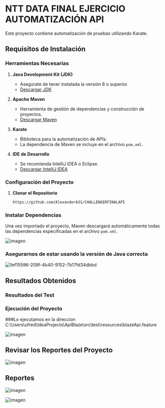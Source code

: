 # NTT DATA FINAL EJERCICIO AUTOMATIZACIÓN API

Este proyecto contiene automatización de pruebas utilizando Karate.

## Requisitos de Instalación

### Herramientas Necesarias

1. **Java Development Kit (JDK)**
   - Asegúrate de tener instalada la versión 8 o superior.
   - [Descargar JDK](https://www.oracle.com/java/technologies/javase-downloads.html)

2. **Apache Maven**
   - Herramienta de gestión de dependencias y construcción de proyectos.
   - [Descargar Maven](https://maven.apache.org/download.cgi)

3. **Karate**
   - Biblioteca para la automatización de APIs.
   - La dependencia de Maven se incluye en el archivo `pom.xml`.

4. **IDE de Desarrollo**
   - Se recomienda IntelliJ IDEA o Eclipse.
   - [Descargar IntelliJ IDEA](https://www.jetbrains.com/idea/download/)

### Configuración del Proyecto

1. **Clonar el Repositorio**
   ```bash
   https://github.com/AlexanderA31/CHALLENGERFINALAPI
   
### Instalar Dependencias

Una vez importado el proyecto, Maven descargará automáticamente todas las dependencias especificadas en el archivo `pom.xml`. 

![imagen](https://github.com/user-attachments/assets/158783f2-be7e-4a1b-b900-70a5b4a64f7e)

### Asegurarnos de estar usando la versión de Java correcta 

![fef15596-209f-4b40-9152-7b17fd34dbbd](https://github.com/user-attachments/assets/82c3fef3-52c6-441a-a051-189e1402af05)

## Resultados Obtenidos

### Resultados del Test

### Ejecución del Proyecto 

###Lo ejecutamos en la direccion C:\Users\ufred\IdeaProjects\ApiBlaze\src\test\resources\blazeApi.feature

![imagen](https://github.com/user-attachments/assets/cb16cec4-7147-4e1d-b159-d192ed121a65)

## Revisar los Reportes del Proyecto 

![imagen](https://github.com/user-attachments/assets/3f001123-5b22-48d7-9039-5ce2be5014c7)

## Reportes 

![imagen](https://github.com/user-attachments/assets/d4db7a99-0cdd-447e-b02b-0b547977449e)

![imagen](https://github.com/user-attachments/assets/349f1ed4-3543-40ac-81a1-8a8a8e817fdc)

